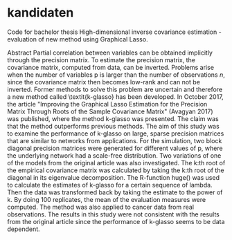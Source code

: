 # kandidaten

Code for bachelor thesis High-dimensional inverse covariance estimation - evaluation of new method using Graphical Lasso.

Abstract
Partial correlation between variables can be obtained implicitly through the precision matrix.
To estimate the precision matrix, the covariance matrix, computed from data, can be inverted.
Problems arise when the number of variables p is larger than the number of observations $n$,
since the covariance matrix then becomes low-rank and can not be inverted.
Former methods to solve this problem are uncertain and therefore a new method called \textit{k-glasso} has been developed.
In October 2017, the article  "Improving the Graphical Lasso Estimation for the Precision Matrix Through Roots of the Sample Covariance Matrix" (Avagyan 2017)
was published, where the method k-glasso was presented. The claim was that the method outperforms previous methods.
The aim of this study was to examine the performance of k-glasso on large,
sparse precision matrices that are similar to networks from applications. For the simulation,
two block diagonal precision matrices were generated for different values of p, where the underlying network had a
scale-free distribution. Two variations of one of the models from the original article was also investigated.
The k:th root of the empirical covariance matrix was calculated by taking the k:th root of the diagonal in its
eigenvalue decomposition. The R-function huge() was used to calculate the estimates of k-glasso for a certain
sequence of lambda. Then the data was transformed back by taking the estimate to the power of k.
By doing 100 replicates, the mean of the evaluation measures were computed.
The method was also applied to cancer data from real observations. The results in this study were not consistent
with the results from the original article since the performance of k-glasso seems to be data dependent.

